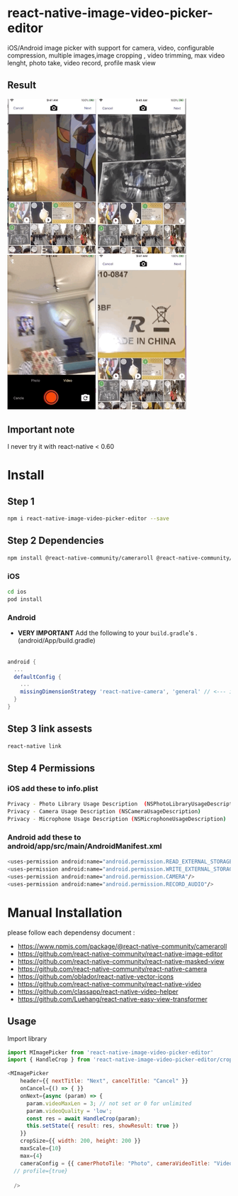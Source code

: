 # react-native-image-video-picker-editor


iOS/Android image picker with support for camera, video, configurable compression, multiple images,image cropping , video trimming, max video lenght, photo take, video record, profile mask view
## Result

<p align="left">
  <img width=200 title="iOS Single Pick" src="./gifs/demo1.gif">
  <img width=200 title="iOS Multiple Pick" src="./gifs/demo2.gif">
  <img width=200 title="iOS Crop Normal" src="./gifs/demo3.gif">
  <img width=200 title="iOS Crop Circular" src="./gifs/demo4.gif">
</p>

## Important note

I never try it with  react-native < 0.60 

# Install

## Step 1

```bash
npm i react-native-image-video-picker-editor --save
```

## Step 2 Dependencies
```bash
npm install @react-native-community/cameraroll @react-native-community/image-editor @react-native-community/masked-view react-native-camera react-native-vector-icons react-native-video react-native-video-helper react-native-easy-view-transformer
```

### iOS

```bash
cd ios
pod install
```

### Android

- **VERY IMPORTANT** Add the following to your `build.gradle`'s . (android/App/build.gradle)

```gradle

android {
  ...
  defaultConfig {
    ...
    missingDimensionStrategy 'react-native-camera', 'general' // <--- insert this line
  }
}

```

## Step 3 link assests
```bash
react-native link
```

## Step 4 Permissions

### iOS add these to info.plist

```bash
Privacy - Photo Library Usage Description  (NSPhotoLibraryUsageDescription)
Privacy - Camera Usage Description (NSCameraUsageDescription)
Privacy - Microphone Usage Description (NSMicrophoneUsageDescription)
```


### Android add these to android/app/src/main/AndroidManifest.xml

```bash
<uses-permission android:name="android.permission.READ_EXTERNAL_STORAGE"/>
<uses-permission android:name="android.permission.WRITE_EXTERNAL_STORAGE"/>
<uses-permission android:name="android.permission.CAMERA"/>
<uses-permission android:name="android.permission.RECORD_AUDIO"/>
```

# Manual Installation 
please follow each dependensy document : 

- https://www.npmjs.com/package/@react-native-community/cameraroll
- https://github.com/react-native-community/react-native-image-editor
- https://github.com/react-native-community/react-native-masked-view
- https://github.com/react-native-community/react-native-camera
- https://github.com/oblador/react-native-vector-icons
- https://github.com/react-native-community/react-native-video
- https://github.com/classapp/react-native-video-helper
- https://github.com/Luehang/react-native-easy-view-transformer



## Usage

Import library

```javascript
import MImagePicker from 'react-native-image-video-picker-editor'
import { HandleCrop } from 'react-native-image-video-picker-editor/cropper'
```



```javascript
<MImagePicker
    header={{ nextTitle: "Next", cancelTitle: "Cancel" }}
    onCancel={() => { }}
    onNext={async (param) => {
      param.videoMaxLen = 3; // not set or 0 for unlimited
      param.videoQuality = 'low';
      const res = await HandleCrop(param);
      this.setState({ result: res, showResult: true })
    }}
    cropSize={{ width: 200, height: 200 }}
    maxScale={10}  
    max={4}
    cameraConfig = {{ camerPhotoTile: "Photo", cameraVideoTitle: "Video", cameraCancelTitle: "Cancle", maxVideoLen: 0, videoQuality: "480p" }}
  // profile={true}

  />
```

